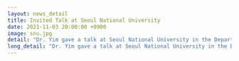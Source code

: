 ```yaml
---
layout: news_detail
title: Invited Talk at Seoul National University  
date: 2021-11-03 20:00:00 +0900
image: snu.jpg
detail: "Dr. Yim gave a talk at Seoul National University in the Department of Psychology. The title of the talk was 'A trip to a Better understanding of child language development by bridging theoretical findings and Clinical populations.'"
long_detail: "Dr. Yim gave a talk at Seoul National University in the Department of Psychology. The title of the talk was 'A trip to a Better understanding of child language development by bridging theoretical findings and Clinical populations.'"
---
```



